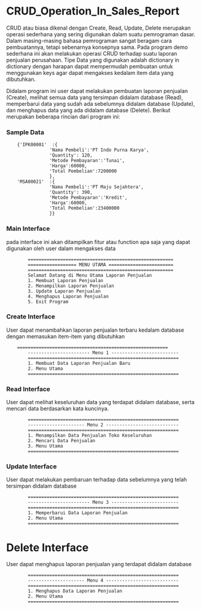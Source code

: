 # CRUD_Operation_In_Sales_Report

CRUD atau biasa dikenal dengan Create, Read, Update, Delete merupakan operasi sederhana yang sering digunakan
dalam suatu pemrograman dasar. Dalam masing-masing bahasa pemrograman sangat beragam cara pembuatannya, tetapi
sebenarnya konsepnya sama. Pada program demo sederhana ini akan melakukan operasi CRUD terhadap suatu laporan penjualan perusahaan. Tipe
Data yang digunakan adalah dictionary in dictionary dengan harapan dapat mempermudah pembuatan untuk menggunakan keys
agar dapat mengakses kedalam item data yang dibutuhkan.

Didalam program ini user dapat melakukan pembuatan laporan penjualan (Create), melihat semua data yang tersimpan didalam database (Read),
memperbarui data yang sudah ada sebelumnya didalam database (Update), dan menghapus data yang ada didalam database (Delete).
Berikut merupakan beberapa rincian dari program ini:

### Sample Data
```
    {'IPK00001'  :{
                'Nama Pembeli':'PT Indo Purna Karya',
                'Quantity': 120,
                'Metode Pembayaran':'Tunai',
                'Harga':60000,
                'Total Pembelian':7200000
                },
    'MSA00021'  :{
                'Nama Pembeli':'PT Maju Sejahtera',
                'Quantity': 390,
                'Metode Pembayaran':'Kredit',
                'Harga':60000,
                'Total Pembelian':23400000
                }}
```

### Main Interface
pada interface ini akan ditampilkan fitur atau function apa saja yang dapat digunakan oleh user dalam mengakses data
```
        ======================================================
        ================== MENU UTAMA ========================
        ======================================================
        Selamat Datang di Menu Utama Laporan Penjualan
        1. Membuat Laporan Penjualan
        2. Menampilkan Laporan Penjualan
        3. Update Laporan Penjualan
        4. Menghapus Laporan Penjualan
        5. Exit Program
```
### Create Interface
User dapat menambahkan laporan penjualan terbaru kedalam database dengan memasukan item-item yang dibutuhkan
```
	========================================================
        ----------------------- Menu 1 -------------------------
        ========================================================
        1. Membuat Data Laporan Penjualan Baru
        2. Menu Utama
        ========================================================
```
### Read Interface
User dapat melihat keseluruhan data yang terdapat didalam database, serta mencari data berdasarkan kata kuncinya.
```
        ========================================================
        --------------------- Menu 2 ---------------------------
        ========================================================
        1. Menampilkan Data Penjualan Toko Keseluruhan
        2. Mencari Data Penjualan
        3. Menu Utama
        ========================================================
```

### Update Interface
User dapat melakukan pembaruan terhadap data sebelumnya yang telah tersimpan didalam database
```
        ========================================================
        ----------------------- Menu 3 -------------------------
        ========================================================
        1. Memperbarui Data Laporan Penjualan
        2. Menu Utama
        ========================================================
```

# Delete Interface
User dapat menghapus laporan penjualan yang terdapat didalam database
```
        ========================================================
        --------------------- Menu 4 ---------------------------
        ========================================================
        1. Menghapus Data Laporan Penjualan
        2. Menu Utama
        ========================================================
```

